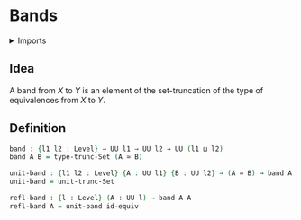 # Bands

<details><summary>Imports</summary>
```agda
module foundation.bands where
open import foundation.equivalences
open import foundation.set-truncations
open import foundation.universe-levels
```
</details>

## Idea

A band from $X$ to $Y$ is an element of the set-truncation of the type of equivalences from $X$ to $Y$.

## Definition

```agda
band : {l1 l2 : Level} → UU l1 → UU l2 → UU (l1 ⊔ l2)
band A B = type-trunc-Set (A ≃ B)

unit-band : {l1 l2 : Level} {A : UU l1} {B : UU l2} → (A ≃ B) → band A B
unit-band = unit-trunc-Set

refl-band : {l : Level} (A : UU l) → band A A
refl-band A = unit-band id-equiv
```
